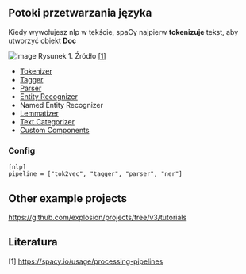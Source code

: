 ## Potoki przetwarzania języka

Kiedy wywołujesz nlp w tekście, spaCy najpierw **tokenizuje** tekst, aby utworzyć obiekt **Doc**

![image](https://user-images.githubusercontent.com/26519123/119462186-bbb9ba80-bd40-11eb-8beb-11427504d379.png)
Rysunek 1. Źródło [[1]](https://spacy.io/usage/processing-pipelines)

- [Tokenizer](https://spacy.io/api/tokenizer)
- [Tagger](https://spacy.io/api/tagger)
- [Parser](https://spacy.io/api/dependencyparser)
- [Entity Recognizer](https://spacy.io/api/entityrecognizer)
- Named Entity Recognizer
- [Lemmatizer](https://spacy.io/api/lemmatizer)
- [Text Categorizer](https://spacy.io/api/textcategorizer)
- [Custom Components](https://spacy.io/usage/processing-pipelines#custom-components)

### Config
```
[nlp]
pipeline = ["tok2vec", "tagger", "parser", "ner"]
```

## Other example projects

https://github.com/explosion/projects/tree/v3/tutorials


## Literatura
[1] https://spacy.io/usage/processing-pipelines
